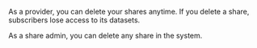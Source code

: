 
As a provider, you can delete your shares anytime. If you delete a share, subscribers lose access to its datasets.

As a share admin, you can delete any share in the system.

